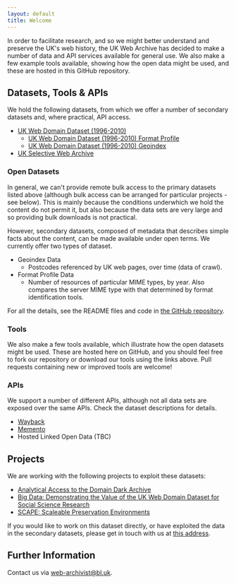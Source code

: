 ```yaml
---
layout: default
title: Welcome
---
```


In order to facilitate research, and so we might better understand and preserve the UK's web history, the UK Web Archive has decided to make a number of data and API services available for general use. We also make a few example tools available, showing how the open data might be used, and these are hosted in this GitHub repository.

Datasets, Tools & APIs
----------------------

We hold the following datasets, from which we offer a number of secondary datasets and, where practical, API access.

* [UK Web Domain Dataset (1996-2010)](ukweb1996to2010)
  * [UK Web Domain Dataset (1996-2010) Format Profile](ukweb1996to2010/fmtprofile.html)
  * [UK Web Domain Dataset (1996-2010) Geoindex](ukweb1996to2010/geoindex.html)
* [UK Selective Web Archive](ukselective)

### Open Datasets ###

In general, we can't provide remote bulk access to the primary datasets listed above (although bulk access can be arranged for particular projects - see below). This is mainly because the conditions underwhich we hold the content do not permit it, but also because the data sets are very large and so providing bulk downloads is not practical.

However, secondary datasets, composed of metadata that describes simple facts about the content, can be made available under open terms. We currently offer two types of dataset.

* Geoindex Data
  * Postcodes referenced by UK web pages, over time (data of crawl).
* Format Profile Data
  * Number of resources of particular MIME types, by year. Also compares the server MIME type with that determined by format identification tools.

For all the details, see the README files and code in [the GitHub repository](http://github.com/ukwa/opendata/).

### Tools ###

We also make a few tools available, which illustrate how the open datasets might be used. These are hosted here on GitHub, and you should feel free to fork our repository or download our tools using the links above. Pull requests containing new or improved tools are welcome!

### APIs ###

We support a number of different APIs, although not all data sets are exposed over the same APIs. Check the dataset descriptions for details.

* [Wayback](wayback)
* [Memento](memento)
* Hosted Linked Open Data (TBC)


Projects
--------

We are working with the following projects to exploit these datasets:

* [Analytical Access to the Domain Dark Archive](http://domaindarkarchive.blogspot.co.uk/)
* [Big Data: Demonstrating the Value of the UK Web Domain Dataset for Social Science Research](http://www.oii.ox.ac.uk/research/projects/?id=88)
* [SCAPE: Scaleable Preservation Environments](http://www.scape-project.eu)

If you would like to work on this dataset directly, or have exploited the data in the secondary datasets, please get in touch with us at [this address](mailto:web-archivist@bl.uk).


Further Information
-------------------

Contact us via [web-archivist@bl.uk](mailto:web-archivist@bl.uk).

